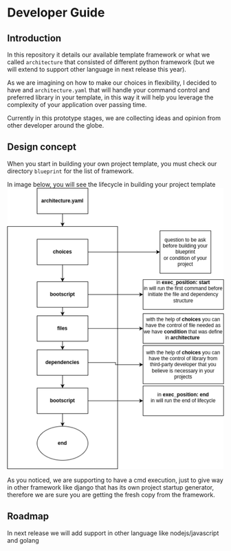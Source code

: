 # Developer Guide
## Introduction
In this repository it details our available template framework or what we called `architecture` that consisted of different python framework
(but we will extend to support other language in next release this year).

As we are imagining on how to make our choices in flexibility, I decided to have and `architecture.yaml` that will handle your command control and preferred library in your template, in this way it will help you leverage the complexity of your application over passing  time.

Currently in this prototype stages, we are collecting ideas and opinion from other developer around the globe.

## Design concept
When you start in building your own project template, you must check our directory `blueprint` for the list of framework.

In image below, you will see the lifecycle in building your project template
![Alt text](../resource/diagram_architecture_lifecycle.png "terminal")

As you noticed, we are supporting to have a cmd execution, just to give way in other framework like django that has its own project startup generator, therefore we are sure you are getting the fresh copy from the framework.

## Roadmap
In next release we will add support in other language like nodejs/javascript and golang
